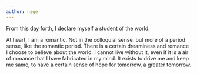 ```yaml
---
author: nzge
---
```


From this day forth, I declare myself a student of the world.

At heart, I am a romantic. Not in the colloquial sense, but more of a period sense, like the romantic period. There is a certain dreaminess and romance I choose to believe about the world.
I cannot live without it, even if it is a air of romance that I have fabricated in my mind. It exists to drive me and keep me same, to have a certain sense of hope for tomorrow, a greater tomorrow.
